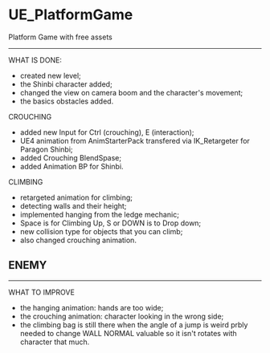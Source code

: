 # UE_PlatformGame
Platform Game with free assets

-------

WHAT IS DONE:

- created new level;
- the Shinbi character added;
- changed the view on camera boom and the character's movement;
- the basics obstacles added.

CROUCHING
- added new Input for Ctrl (crouching), E (interaction);
- UE4 animation from AnimStarterPack transfered via IK_Retargeter for Paragon Shinbi;
- added Crouching BlendSpase;
- added Animation BP for Shinbi.


CLIMBING
- retargeted animation for climbing;
- detecting walls and their height;
- implemented hanging from the ledge mechanic;
- Space is for Climbing Up, S or DOWN is to Drop down;
- new collision type for objects that you can climb;
- also changed crouching animation.

ENEMY
- 

-------

WHAT TO IMPROVE

- the hanging animation: hands are too wide;
- the crouching animation: character looking in the wrong side;
- the climbing bag is still there when the angle of a jump is weird
	prbly needed to change WALL NORMAL valuable so it isn't rotates with character that much.